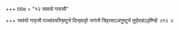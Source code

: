 +++
title = "१२ त्र्यवयो गायत्र्यै"

+++
त्र्यव॑यो गाय॒त्र्यै पञ्चा॑वयस्त्रि॒ष्टुभे॑ दित्य॒वाहो॒ जग॑त्यै त्रिव॒त्साऽअ॑नु॒ष्टुभे॑ तुर्य॒वाह॑ऽउ॒ष्णिहे॑ ॥१२ ॥